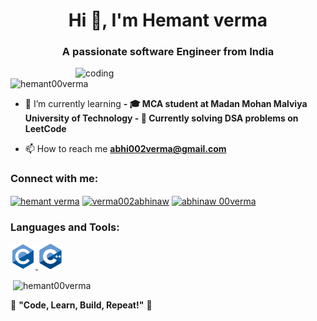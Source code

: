 

<h1 align="center">Hi 👋, I'm Hemant verma</h1>
<h3 align="center">A passionate software Engineer from India</h3>
<img align ="right" alt="coding" width="400" src="https://camo.githubusercontent.com/4d9f5ecceb711eec6e2018f38a5677dc657c9738d4a65ba3b928c41c0a45b439/68747470733a2f2f6d69726f2e6d656469756d2e636f6d2f6d61782f313336302f302a37513379765349765f7430696f4a2d5a2e676966">

<p align="left"> <img src="https://komarev.com/ghpvc/?username=hemant00verma&label=Profile%20views&color=0e75b6&style=flat" alt="hemant00verma" /> </p>

- 🌱 I’m currently learning **- 🎓 MCA student at **Madan Mohan Malviya University of Technology** - 🔭 Currently solving **DSA problems on LeetCode****

- 📫 How to reach me **abhi002verma@gmail.com**

<h3 align="left">Connect with me:</h3>
<p align="left">
<a href="https://linkedin.com/in/hemant verma" target="blank"><img align="center" src="https://raw.githubusercontent.com/rahuldkjain/github-profile-readme-generator/master/src/images/icons/Social/linked-in-alt.svg" alt="hemant verma" height="30" width="40" /></a>
<a href="https://instagram.com/verma002abhinaw" target="blank"><img align="center" src="https://raw.githubusercontent.com/rahuldkjain/github-profile-readme-generator/master/src/images/icons/Social/instagram.svg" alt="verma002abhinaw" height="30" width="40" /></a>
<a href="https://www.leetcode.com/abhinaw 00verma" target="blank"><img align="center" src="https://raw.githubusercontent.com/rahuldkjain/github-profile-readme-generator/master/src/images/icons/Social/leet-code.svg" alt="abhinaw 00verma" height="30" width="40" /></a>
</p>

<h3 align="left">Languages and Tools:</h3>
<p align="left"> <a href="https://www.cprogramming.com/" target="_blank" rel="noreferrer"> <img src="https://raw.githubusercontent.com/devicons/devicon/master/icons/c/c-original.svg" alt="c" width="40" height="40"/> </a> <a href="https://www.w3schools.com/cpp/" target="_blank" rel="noreferrer"> <img src="https://raw.githubusercontent.com/devicons/devicon/master/icons/cplusplus/cplusplus-original.svg" alt="cplusplus" width="40" height="40"/> </a> </p>

<p>&nbsp;<img align="center" src="https://github-readme-stats.vercel.app/api?username=hemant00verma&show_icons=true&locale=en" alt="hemant00verma" /></p>
   

🚀 **"Code, Learn, Build, Repeat!"** 🚀  





<!--
**Hemant00verma/Hemant00verma** is a ✨ _special_ ✨ repository because its `README.md` (this file) appears on your GitHub profile.

Here are some ideas to get you started:

- 🔭 I’m currently working on ...
- 🌱 I’m currently learning ...
- 👯 I’m looking to collaborate on ...
- 🤔 I’m looking for help with ...
- 💬 Ask me about ...
- 📫 How to reach me: ...
- 😄 Pronouns: ...
- ⚡ Fun fact: ...
-->
